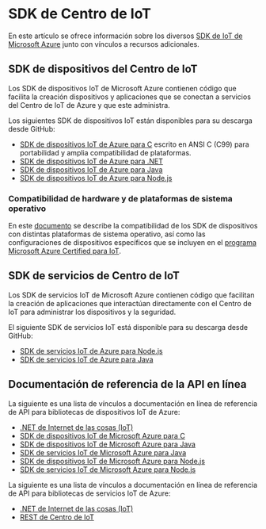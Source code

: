 <properties
 pageTitle="Lista de SDK de Azure de Centro de IoT | Microsoft Azure"
 description="Información y vínculos a los diversos SDK de dispositivos y servicios del Centro de IoT de Azure."
 services="iot-hub"
 documentationCenter=""
 authors="dominicbetts"
 manager="timlt"
 editor=""/>

<tags
 ms.service="iot-hub"
 ms.devlang="multiple"
 ms.topic="article"
 ms.tgt_pltfrm="na"
 ms.workload="na"
 ms.date="01/04/2016"
 ms.author="dobett"/>

# SDK de Centro de IoT

En este artículo se ofrece información sobre los diversos [SDK de IoT de Microsoft Azure][] junto con vínculos a recursos adicionales.

## SDK de dispositivos del Centro de IoT

Los SDK de dispositivos IoT de Microsoft Azure contienen código que facilita la creación dispositivos y aplicaciones que se conectan a servicios del Centro de IoT de Azure y que este administra.

Los siguientes SDK de dispositivos IoT están disponibles para su descarga desde GitHub:

- [SDK de dispositivos IoT de Azure para C][] escrito en ANSI C (C99) para portabilidad y amplia compatibilidad de plataformas.
- [SDK de dispositivos IoT de Azure para .NET][]
- [SDK de dispositivos IoT de Azure para Java][]
- [SDK de dispositivos IoT de Azure para Node.js][]

### Compatibilidad de hardware y de plataformas de sistema operativo

En este [documento][OS Platforms and hardware compatibility] se describe la compatibilidad de los SDK de dispositivos con distintas plataformas de sistema operativo, así como las configuraciones de dispositivos específicos que se incluyen en el [programa Microsoft Azure Certified para IoT][].

## SDK de servicios de Centro de IoT

Los SDK de servicios IoT de Microsoft Azure contienen código que facilitan la creación de aplicaciones que interactúan directamente con el Centro de IoT para administrar los dispositivos y la seguridad.

El siguiente SDK de servicios IoT está disponible para su descarga desde GitHub:

- [SDK de servicios IoT de Azure para Node.js][]
- [SDK de servicios IoT de Azure para Java][]

## Documentación de referencia de la API en línea

La siguiente es una lista de vínculos a documentación en línea de referencia de API para bibliotecas de dispositivos IoT de Azure:

- [.NET de Internet de las cosas (IoT)][]
- [SDK de dispositivos IoT de Microsoft Azure para C][]
- [SDK de dispositivos IoT de Microsoft Azure para Java][]
- [SDK de servicios IoT de Microsoft Azure para Java][]
- [SDK de dispositivos IoT de Microsoft Azure para Node.js][]
- [SDK de servicios IoT de Microsoft Azure para Node.js][]

La siguiente es una lista de vínculos a documentación en línea de referencia de API para bibliotecas de servicios IoT de Azure:

- [.NET de Internet de las cosas (IoT)][]
- [REST de Centro de IoT][]


[SDK de IoT de Microsoft Azure]: https://github.com/Azure/azure-iot-sdks/blob/master/readme.md
[SDK de dispositivos IoT de Azure para C]: https://github.com/Azure/azure-iot-sdks/blob/master/c/readme.md
[SDK de dispositivos IoT de Azure para .NET]: https://github.com/Azure/azure-iot-sdks/blob/master/csharp/device/readme.md
[SDK de dispositivos IoT de Azure para Java]: https://github.com/Azure/azure-iot-sdks/blob/master/java/device/readme.md
[SDK de servicios IoT de Azure para Java]: https://github.com/Azure/azure-iot-sdks/blob/master/java/service/readme.md
[SDK de dispositivos IoT de Azure para Node.js]: https://github.com/Azure/azure-iot-sdks/blob/master/node/device/readme.md
[SDK de servicios IoT de Azure para Node.js]: https://github.com/Azure/azure-iot-sdks/blob/master/node/service/README.md
[OS Platforms and hardware compatibility]: iot-hub-tested-configurations.md
[programa Microsoft Azure Certified para IoT]: iot-hub-tested-configurations.md#microsoft-azure-certified-for-iot

[.NET de Internet de las cosas (IoT)]: https://msdn.microsoft.com/library/mt488521.aspx
[SDK de dispositivos IoT de Microsoft Azure para C]: http://azure.github.io/azure-iot-sdks/c/api_reference/index.html
[SDK de dispositivos IoT de Microsoft Azure para Java]: http://azure.github.io/azure-iot-sdks/java/device/api_reference/index.html
[SDK de dispositivos IoT de Microsoft Azure para Node.js]: http://azure.github.io/azure-iot-sdks/node/api_reference/azure-iot-device/1.0.0/index.html
[REST de Centro de IoT]: https://msdn.microsoft.com/library/mt548492.aspx
[SDK de servicios IoT de Microsoft Azure para Java]: http://azure.github.io/azure-iot-sdks/java/service/api_reference/index.html
[SDK de servicios IoT de Microsoft Azure para Node.js]: http://azure.github.io/azure-iot-sdks/node/api_reference/azure-iothub/1.0.0/index.html

<!---HONumber=AcomDC_0302_2016-->